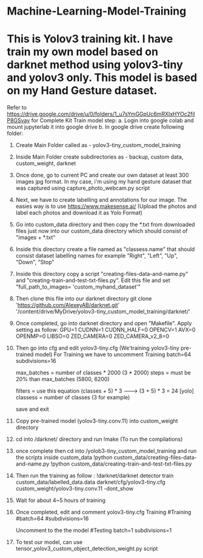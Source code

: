 # Machine-Learning-Model-Training

# This is Yolov3 training kit. I have train my own model based on darknet method using yolov3-tiny and yolov3 only. This model is based on my Hand Gesture dataset.
Refer to https://drive.google.com/drive/u/0/folders/1_u7sYmGGpUc6mRXlxHYOc2filP8GSvay for Complete Kit
Train model step:
a. Login into google colab and mount jupyterlab it into google drive
b. In google drive create following folder:
   1. Create Main Folder called as - yolov3-tiny_custom_model_training
   2. Inside Main Folder create subdirectories as - backup, custom data, custom_weight, darknet
   3. Once done, go to current PC and create our own dataset at least 300 images jpg format. In my case, i'm using my hand gesture dataset that was captured using capture_photo_webcam.py script
   4. Next, we have to create labelling and annotations for our image. The easies way is to use https://www.makesense.ai/ (Upload the photos and label each photos and download it as Yolo Format)
   5. Go into custom_data directory and then copy the *.txt from downloaded files just now into our custom_data directory which should consist of "images + *.txt"
   6. Inside this directory create a file named as "classess.name" that should consist dataset labelling names for example "Right", "Left", "Up", "Down", "Stop"
   7. Inside this directory copy a script "creating-files-data-and-name.py" and "creating-train-and-test-txt-files.py". Edit this file and set "full_path_to_images= 'custom_myhand_dataset'"
   8. Then clone this file into our darknet directory git clone 'https://github.com/AlexeyAB/darknet.git' '/content/drive/MyDrive/yolov3-tiny_custom_model_training/darknet/'
   9. Once completed, go into darknet directory and open "Makefile". Apply setting as follow:
      GPU=1
      CUDNN=1
      CUDNN_HALF=0
      OPENCV=1
      AVX=0
      OPENMP=0
      LIBSO=0
      ZED_CAMERA=0
      ZED_CAMERA_v2_8=0
  10. Then go into cfg and edit yolov3-tiny.cfg (We'training yolov3-tiny pre-trained model)
      For Training we have to uncomment
      Training
      batch=64
      subdivisions=16
      
      max_batches = number of classes * 2000 (3 * 2000)
      steps = must be 20% than max_batches (5800, 6200)
      
      filters = use this equation (classes + 5) * 3 ---> (3 + 5) * 3 = 24
      [yolo]
      classess = number of classes (3 for example)
      
       save and exit
  11. Copy pre-trained model (yolov3-tiny.conv.11) into custom_weight directory
      
  12. cd into /darknet/ directory and run !make (To run the compilations)
  13. once complete then cd into /yolob3-tiny_custom_model_training and run the scripts inside custom_data
      !python custom_data/creating-files-data-and-name.py
      !python custom_data/creating-train-and-test-txt-files.py
      
  14. Then run the training as follow :
      !darknet/darknet detector train custom_data/labelled_data.data darknet/cfg/yolov3-tiny.cfg custom_weight/yolov3-tiny.conv.11 -dont_show
  15. Wait for about 4~5 hours of training
  16. Once completed, edit and comment yolov3-tiny.cfg Training
      #Training
      #batch=64
      #subdivisions=16
      
      Uncomment to the the model
      #Testing
      batch=1
      subdivisions=1
      
  17. To test our model, can use tensor_yolov3_custom_object_detection_weight.py script
